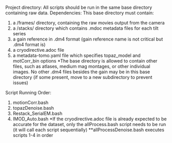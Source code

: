 Project directory: All scripts should be run in the same base directory containing raw data. 
Dependencies: This base directory must contain:
1) a /frames/ directory, containing the raw movies output from the camera
2) a /stacks/ directory which contains .mdoc metadata files for each tilt series
3) a gain reference in .dm4 format (gain reference name is not critical but .dm4 format is)
4) a cryodirective.adoc file
5) a metadata-tomo.yaml file which specifies topaz_model and motCorr_bin options
*The base directory is allowed to contain other files, such as atlases, medium mag montages, or other individual images. No other .dm4 files besides the gain may be in this base directory (if some present, move to a new subdirectory to prevent issues)

Script Running Order:
1) motionCorr.bash
2) topazDenoise.bash
3) Restack_SerialEM.bash
4) IMOD_Auto.bash
*If the cryodirective.adoc file is already expected to be accurate for the dataset, only the allProcess.bash script needs to be run (it will call each script sequentially)
**allProcessDenoise.bash executes scripts 1-4 in order
